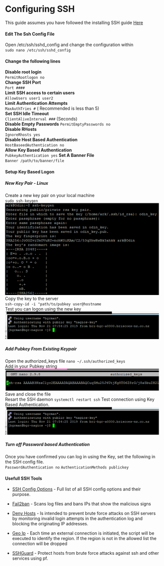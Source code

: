 # Configuring SSH
This guide assumes you have followed the installing SSH guide [Here](installing_ssh.md)  


#### Edit The Ssh Config File
Open /etc/ssh/sshd_config and change the configuration within  
`sudo nano /etc/ssh/sshd_config`

#### Change the following lines
**Disable root login**  
`PermitRootlogon no`  
**Change SSH Port**  
`Port ####`  
**Limit SSH access to certain users**  
`AllowUsers user1 user2`  
**Limit Authentication Attempts**  
`MaxAuthTries #` ( Recommended is less than 5)  
**Set SSH Idle Timeout**  
`ClientAliveInterval ###` (Seconds)  
**Disable Empty Passwords**
`PermitEmptyPasswords no`  
**Disable RHosts**  
`IgnoreRhosts yes`  
**Disable Host Based Authentication**  
`HostBaseedAuthentication no`  
**Allow Key Based Authentication**  
`PubkeyAuthentication yes`
**Set A Banner File**  
`Banner /path/to/banner/file`

#### Setup Key Based Logon

##### New Key Pair - Linux
Create a new key pair on your local machine  
`sudo ssh-keygen`  
![ssh keygen image](./resources/ssh_keygen.png)  
Copy the key to the server  
`ssh-copy-id -i "path/to/pubkey user@hostname`  
Test you can logon using the new key
![Key Login Test](./resources/key_login.png)

##### Add Pubkey From Existing Keypair

Open the authorized_keys file
`nano ~/.ssh/authorized_keys`  
Add in your Pubkey string  
![Pubkey in Authorized Key File](./resources/authorized_keys.png)
Save and close the file  
Resart the SSH daemon
`systemctl restart ssh`
Test connection using Key Based Authentication.
![Key Login Test](./resources/key_login.png)

##### Turn off Password based Authentication
Once you have confirmed you can log in using the Key, set the following in the SSH config file.  
`PasswordAuthentication no`
`AuthenticationMethods publickey`

#### Usefull SSH Tools

- [SSH Config Options](https://www.ssh.com/ssh/sshd_config/#sec-Common-configuration-options-for-individual-use) - Full list of all SSH config options and their purpose.

- [Fail2ban](https://www.fail2ban.org/wiki/index.php/Main_Page) - Scans log files and bans IPs that show the malicious signs  
- [Deny Hosts](https://www.cyberciti.biz/faq/block-ssh-attacks-with-denyhosts/) - Is intended to prevent brute force attacks on SSH servers by monitoring invalid login attempts in the authentication log and blocking the originating IP addresses.
- [Geo Ip](http://www.randomdevstuff.com/location-based-ssh-access-using-geoip/) - Each time an external connection is initiated, the script will be executed to identify the region. If the region is not in the allowed list the connection will be dropped
- [SSHGuard](https://www.sshguard.net/) - Protect hosts from brute force attacks against ssh and other services using pf.